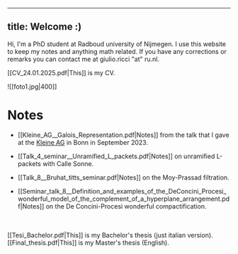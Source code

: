 

---
title: Welcome :)
---

Hi, I'm a PhD student at Radboud university of Nijmegen. I use this website to keep my notes and anything math related. If you have any corrections or remarks you can contact me at giulio.ricci "at" ru.nl. 

[[CV_24.01.2025.pdf|This]] is my CV.

![[foto1.jpg|400]]


# Notes

- [[Kleine_AG__Galois_Representation.pdf|Notes]] from the talk that I gave at the [Kleine AG](https://tommanopulo.com/kleine-ag-september-2023-modularity-lifting-theorems/) in Bonn in September 2023.

- [[Talk_4_seminar__Unramified_L_packets.pdf|Notes]] on unramified L-packets with Calle Sonne.

- [[Talk_8__Bruhat_titts_seminar.pdf|Notes]] on the Moy-Prassad filtration.  

- [[Seminar_talk_8__Definition_and_examples_of_the_DeConcini_Procesi_wonderful_model_of_the_complement_of_a_hyperplane_arrangement.pdf|Notes]] on the De Concini-Procesi wonderful compactification.


\
\
[[Tesi_Bachelor.pdf|This]] is my Bachelor's thesis (just italian version).
\
[[Final_thesis.pdf|This]] is my Master's thesis (English).

